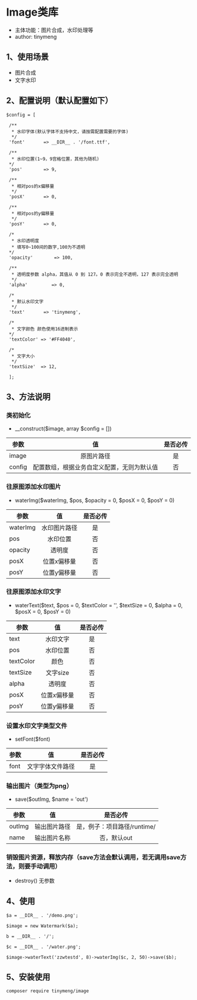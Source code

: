 # Image类库
* 主体功能：图片合成，水印处理等
* author: tinymeng

## 1、使用场景
* 图片合成
* 文字水印

## 2、配置说明（默认配置如下）
    $config = [

     /**
      * 水印字体(默认字体不支持中文，请按需配置需要的字体)
      */
     'font'       => __DIR__ . '/font.ttf',
 
     /**
      * 水印位置(1~9，9宫格位置，其他为随机)
     */
     'pos'        => 9,
 
     /**
      * 相对pos的x偏移量
      */
     'posX'       => 0,
 
     /**
      * 相对pos的y偏移量
      */
     'posY'       => 0,
 
     /*
      * 水印透明度
      * 填写0~100间的数字,100为不透明
     */
     'opacity'        => 100,
 
     /**
      * 透明度参数 alpha，其值从 0 到 127。0 表示完全不透明，127 表示完全透明
      */
     'alpha'         => 0,
 
     /*
      * 默认水印文字
      */
     'text'       => 'tinymeng',
 
     /*
      * 文字颜色 颜色使用16进制表示
     */
     'textColor' => '#FF4040',
 
     /*
      * 文字大小
      */
     'textSize'  => 12,
     
     ];
     
## 3、方法说明
### 类初始化
* __construct($image, array $config = [])

| 参数       | 值           | 是否必传 |
| ------------- |:-------------:|:-------------:|
| image         | 原图片路径 | 是 |
| config        | 配置数组，根据业务自定义配置，无则为默认值 | 否 |

### 往原图添加水印图片 
* waterImg($waterImg, $pos, $opacity = 0, $posX = 0, $posY = 0)

| 参数       | 值           | 是否必传 |
| ------------- |:-------------:|:-------------:|
| waterImg         | 水印图片路径 | 是 |
| pos        | 水印位置 | 否 |
| opacity        | 透明度 | 否 |
| posX        | 位置x偏移量 | 否 |
| posY        | 位置y偏移量 | 否 |

### 往原图添加水印文字
* waterText($text, $pos = 0, $textColor = '', $textSize = 0, $alpha = 0, $posX = 0, $posY = 0)

| 参数       | 值           | 是否必传 |
| ------------- |:-------------:|:-------------:|
| text         | 水印文字 | 是 |
| pos        | 水印位置 | 否 |
| textColor        | 颜色 | 否 |
| textSize        | 文字size | 否 |
| alpha        | 透明度 | 否 |
| posX        | 位置x偏移量 | 否 |
| posY        | 位置y偏移量 | 否 |

### 设置水印文字类型文件
* setFont($font)

| 参数       | 值           | 是否必传 |
| ------------- |:-------------:|:-------------:|
| font         | 文字字体文件路径 | 是 |

### 输出图片（类型为png）
* save($outImg, $name = 'out')

| 参数       | 值           | 是否必传 |
| ------------- |:-------------:|:-------------:|
| outImg         | 输出图片路径 | 是，例子：项目路径/runtime/ |
| name        | 输出图片名称 | 否，默认out |

### 销毁图片资源，释放内存（save方法会默认调用，若无调用save方法，则要手动调用）
* destroy()  无参数

## 4、使用

    $a = __DIR__ . '/demo.png';
    
    $image = new Watermark($a);

    b = __DIR__ . '/';

    $c = __DIR__ . '/water.png';

    $image->waterText('zzwtestd', 8)->waterImg($c, 2, 50)->save($b);
    
## 5、安装使用

    composer require tinymeng/image




   
  